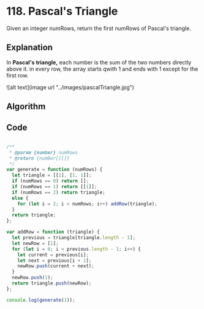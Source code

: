 # 118. Pascal's Triangle 

Given an integer numRows, return the first numRows of Pascal's triangle.

## Explanation
In **Pascal's triangle,** each number is the sum of the two numbers directly above it.
in every row, the array starts qwith 1 and ends with 1 except for the first row.

![alt text](image url "../images/pascalTriangle.jpg")
## Algorithm

## Code
``` javascript

/**
 * @param {number} numRows
 * @return {number[][]}
 */
var generate = function (numRows) {
  let triangle = [[1], [1, 1]];
  if (numRows == 0) return [];
  if (numRows == 1) return [[1]];
  if (numRows == 2) return triangle;
  else {
    for (let i = 2; i < numRows; i++) addRow(triangle);
  }
  return triangle;
};

var addRow = function (triangle) {
  let previous = triangle[triangle.length - 1];
  let newRow = [1];
  for (let i = 0; i < previous.length - 1; i++) {
    let current = previous[i];
    let next = previous[i + 1];
    newRow.push(current + next);
  }
  newRow.push(1);
  return triangle.push(newRow);
};

console.log(generate(1));

```